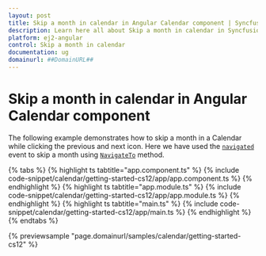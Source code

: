 ```yaml
---
layout: post
title: Skip a month in calendar in Angular Calendar component | Syncfusion
description: Learn here all about Skip a month in calendar in Syncfusion Angular Calendar component of Syncfusion Essential JS 2 and more.
platform: ej2-angular
control: Skip a month in calendar 
documentation: ug
domainurl: ##DomainURL##
---
```


# Skip a month in calendar in Angular Calendar component

The following example demonstrates how to skip a month in a Calendar while clicking the previous and next icon. Here we have used the [`navigated`](https://ej2.syncfusion.com/angular/documentation/api/calendar#navigated) event to skip a month using [`NavigateTo`](https://ej2.syncfusion.com/angular/documentation/api/calendar#navigateto) method.

{% tabs %}
{% highlight ts tabtitle="app.component.ts" %}
{% include code-snippet/calendar/getting-started-cs12/app/app.component.ts %}
{% endhighlight %}
{% highlight ts tabtitle="app.module.ts" %}
{% include code-snippet/calendar/getting-started-cs12/app/app.module.ts %}
{% endhighlight %}
{% highlight ts tabtitle="main.ts" %}
{% include code-snippet/calendar/getting-started-cs12/app/main.ts %}
{% endhighlight %}
{% endtabs %}
  
{% previewsample "page.domainurl/samples/calendar/getting-started-cs12" %}
